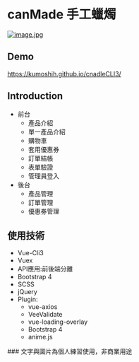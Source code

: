 # canMade 手工蠟燭
[![image.jpg](https://i.postimg.cc/PqwtrGVk/candle000.jpg)](https://postimg.cc/xk9rtZSs)

## Demo
https://kumoshih.github.io/cnadleCLI3/

## Introduction
<ul>
  <li>前台
    <ul>
      <li>產品介紹</li>
      <li>單一產品介紹</li>
      <li>購物車</li>
      <li>套用優惠券</li>
      <li>訂單結帳</li>
      <li>表單驗證</li>
      <li>管理員登入</li>
    </ul>
  </li>
  <li>後台
    <ul>
      <li>產品管理</li>
      <li>訂單管理</li>
      <li>優惠券管理</li>
    </ul>
  </li>
</ul>

## 使用技術
<ul>
  <li>Vue-Cli3</li>
  <li>Vuex</li>
  <li>API應用:前後端分離</li>
  <li>Bootstrap 4</li>
  <li>SCSS</li>
  <li>jQuery</li>
  <li>Plugin:
    <ul>
      <li>vue-axios</li>
      <li>VeeValidate</li>
      <li>vue-loading-overlay</li>
      <li>Bootstrap 4</li>
      <li>anime.js</li>
    </ul>
  </li>
</ul>
### 文字與圖片為個人練習使用，非商業用途


